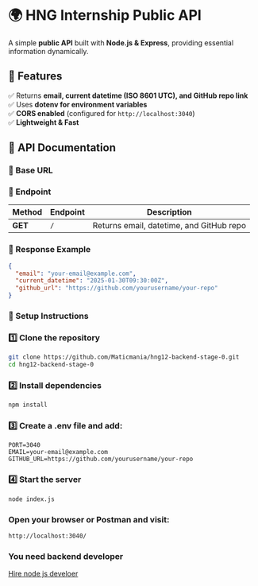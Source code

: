 # 🌍 HNG Internship Public API  

A simple **public API** built with **Node.js & Express**, providing essential information dynamically.  

## 🚀 Features  
✅ Returns **email, current datetime (ISO 8601 UTC), and GitHub repo link**  
✅ Uses **dotenv for environment variables**  
✅ **CORS enabled** (configured for `http://localhost:3040`)  
✅ **Lightweight & Fast**  

## 📌 API Documentation  

### **🔹 Base URL**




### **🔹 Endpoint**  
| Method | Endpoint | Description |
|--------|----------|-------------|
| **GET** | `/` | Returns email, datetime, and GitHub repo |

### **🔹 Response Example**  
```json
{
  "email": "your-email@example.com",
  "current_datetime": "2025-01-30T09:30:00Z",
  "github_url": "https://github.com/yourusername/your-repo"
}
```


### **🔹 Setup Instructions**
### 1️⃣ Clone the repository
```sh
git clone https://github.com/Maticmania/hng12-backend-stage-0.git
cd hng12-backend-stage-0
```
### 2️⃣ Install dependencies
```sh
npm install
``` 

### 3️⃣ Create a .env file and add:
```.env
PORT=3040
EMAIL=your-email@example.com
GITHUB_URL=https://github.com/yourusername/your-repo
```

### 4️⃣ Start the server
```sh
node index.js
```

### Open your browser or Postman and visit:
```sh
http://localhost:3040/
```

### You need backend developer
[Hire node js develoer](https://hng.tech/hire/nodejs-developers)
